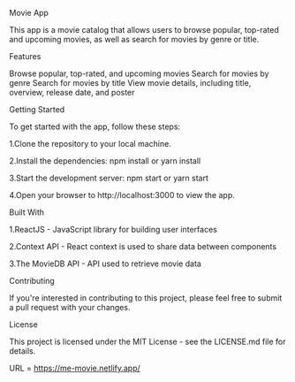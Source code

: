 Movie App

This app is a movie catalog that allows users to browse popular, top-rated and upcoming movies, as well as search for movies by genre or title.

Features

Browse popular, top-rated, and upcoming movies
Search for movies by genre
Search for movies by title
View movie details, including title, overview, release date, and poster

Getting Started

To get started with the app, follow these steps:

1.Clone the repository to your local machine.

2.Install the dependencies: npm install or yarn install

3.Start the development server: npm start or yarn start

4.Open your browser to http://localhost:3000 to view the app.

Built With

1.ReactJS - JavaScript library for building user interfaces

2.Context API - React context is used to share data between components

3.The MovieDB API - API used to retrieve movie data

Contributing

If you're interested in contributing to this project, please feel free to submit a pull request with your changes.

License

This project is licensed under the MIT License - see the LICENSE.md file for details.

URL = https://me-movie.netlify.app/
